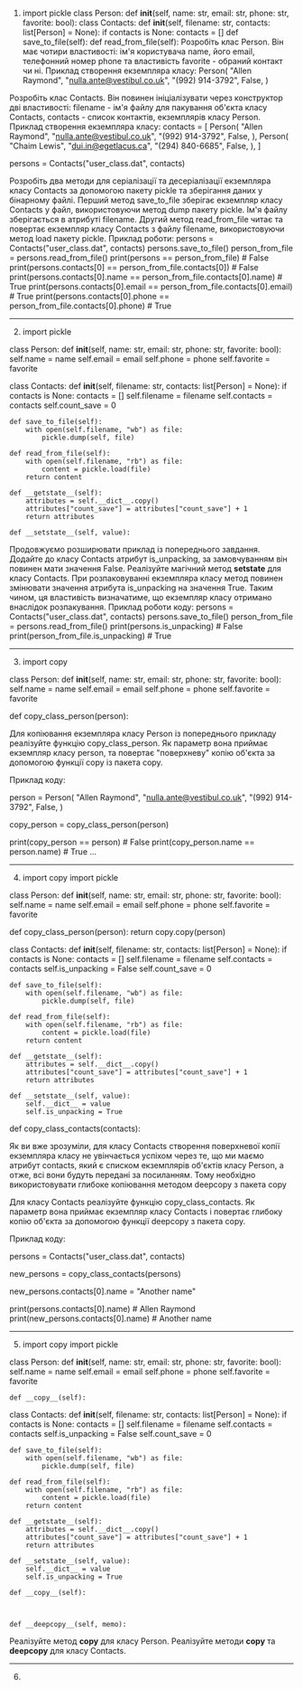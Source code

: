 1. import pickle
class Person:
    def __init__(self, name: str, email: str, phone: str, favorite: bool):
class Contacts:
    def __init__(self, filename: str, contacts: list[Person] = None):
        if contacts is None:
            contacts = []
    def save_to_file(self):
    def read_from_file(self):
Розробіть клас Person. Він має чотири властивості: ім'я користувача name, його email, телефонний номер phone та властивість favorite - обраний контакт чи ні.
Приклад створення екземпляра класу:
   Person(
    "Allen Raymond",
    "nulla.ante@vestibul.co.uk",
    "(992) 914-3792",
    False,
)

Розробіть клас Contacts. Він повинен ініціалізувати через конструктор дві властивості: filename - ім'я файлу для пакування об'єкта класу Contacts, contacts - список контактів, екземплярів класу Person.
Приклад створення екземпляра класу:
contacts = [
    Person(
        "Allen Raymond",
        "nulla.ante@vestibul.co.uk",
        "(992) 914-3792",
        False,
    ),
    Person(
        "Chaim Lewis",
        "dui.in@egetlacus.ca",
        "(294) 840-6685",
        False,
    ),
]

persons = Contacts("user_class.dat", contacts)

Розробіть два методи для серіалізації та десеріалізації екземпляра класу Contacts за допомогою пакету pickle та зберігання даних у бінарному файлі.
Перший метод save_to_file зберігає екземпляр класу Contacts у файл, використовуючи метод dump пакету pickle. Ім'я файлу зберігається в атрибуті filename.
Другий метод read_from_file читає та повертає екземпляр класу Contacts з файлу filename, використовуючи метод load пакету pickle.
Приклад роботи:
persons = Contacts("user_class.dat", contacts)
persons.save_to_file()
person_from_file = persons.read_from_file()
print(persons == person_from_file)  # False
print(persons.contacts[0] == person_from_file.contacts[0])  # False
print(persons.contacts[0].name == person_from_file.contacts[0].name)  # True
print(persons.contacts[0].email == person_from_file.contacts[0].email)  # True
print(persons.contacts[0].phone == person_from_file.contacts[0].phone)  # True

----------------------------------------------------------------------------------------

2. import pickle


class Person:
    def __init__(self, name: str, email: str, phone: str, favorite: bool):
        self.name = name
        self.email = email
        self.phone = phone
        self.favorite = favorite


class Contacts:
    def __init__(self, filename: str, contacts: list[Person] = None):
        if contacts is None:
            contacts = []
        self.filename = filename
        self.contacts = contacts
        self.count_save = 0
        

    def save_to_file(self):
        with open(self.filename, "wb") as file:
            pickle.dump(self, file)

    def read_from_file(self):
        with open(self.filename, "rb") as file:
            content = pickle.load(file)
        return content

    def __getstate__(self):
        attributes = self.__dict__.copy()
        attributes["count_save"] = attributes["count_save"] + 1
        return attributes

    def __setstate__(self, value):
        
Продовжуємо розширювати приклад із попереднього завдання. Додайте до класу Contacts атрибут is_unpacking, за замовчуванням він повинен мати значення False. Реалізуйте магічний метод __setstate__ для класу Contacts. При розпаковуванні екземпляра класу метод повинен змінювати значення атрибута is_unpacking на значення True. Таким чином, ця властивість визначатиме, що екземпляр класу отримано внаслідок розпакування.
Приклад роботи коду:
persons = Contacts("user_class.dat", contacts)
persons.save_to_file()
person_from_file = persons.read_from_file()
print(persons.is_unpacking)  # False
print(person_from_file.is_unpacking)  # True

------------------------------------------------------------------------------------

3. import copy


class Person:
    def __init__(self, name: str, email: str, phone: str, favorite: bool):
        self.name = name
        self.email = email
        self.phone = phone
        self.favorite = favorite


def copy_class_person(person):

Для копіювання екземпляра класу Person із попереднього прикладу реалізуйте функцію copy_class_person. Як параметр вона приймає екземпляр класу person, та повертає "поверхневу" копію об'єкта за допомогою функції copy із пакета copy.

Приклад коду:

person = Person(
    "Allen Raymond",
    "nulla.ante@vestibul.co.uk",
    "(992) 914-3792",
    False,
)

copy_person = copy_class_person(person)

print(copy_person == person)  # False
print(copy_person.name == person.name)  # True
...

------------------------------------------------------------------------

4. import copy
import pickle


class Person:
    def __init__(self, name: str, email: str, phone: str, favorite: bool):
        self.name = name
        self.email = email
        self.phone = phone
        self.favorite = favorite


def copy_class_person(person):
    return copy.copy(person)


class Contacts:
    def __init__(self, filename: str, contacts: list[Person] = None):
        if contacts is None:
            contacts = []
        self.filename = filename
        self.contacts = contacts
        self.is_unpacking = False
        self.count_save = 0

    def save_to_file(self):
        with open(self.filename, "wb") as file:
            pickle.dump(self, file)

    def read_from_file(self):
        with open(self.filename, "rb") as file:
            content = pickle.load(file)
        return content

    def __getstate__(self):
        attributes = self.__dict__.copy()
        attributes["count_save"] = attributes["count_save"] + 1
        return attributes

    def __setstate__(self, value):
        self.__dict__ = value
        self.is_unpacking = True


def copy_class_contacts(contacts):

Як ви вже зрозуміли, для класу Contacts створення поверхневої копії екземпляра класу не увінчається успіхом через те, що ми маємо атрибут contacts, який є списком екземплярів об'єктів класу Person, а отже, всі вони будуть передані за посиланням. Тому необхідно використовувати глибоке копіювання методом deepcopy з пакета copy

Для класу Contacts реалізуйте функцію copy_class_contacts. Як параметр вона приймає екземпляр класу Contacts і повертає глибоку копію об'єкта за допомогою функції deepcopy з пакета copy.

Приклад коду:

persons = Contacts("user_class.dat", contacts)

new_persons = copy_class_contacts(persons)

new_persons.contacts[0].name = "Another name"

print(persons.contacts[0].name)  # Allen Raymond
print(new_persons.contacts[0].name)  # Another name

----------------------------------------------------------------------------

5. import copy
import pickle


class Person:
    def __init__(self, name: str, email: str, phone: str, favorite: bool):
        self.name = name
        self.email = email
        self.phone = phone
        self.favorite = favorite

    def __copy__(self):
        
            
            
            
            
        
        


class Contacts:
    def __init__(self, filename: str, contacts: list[Person] = None):
        if contacts is None:
            contacts = []
        self.filename = filename
        self.contacts = contacts
        self.is_unpacking = False
        self.count_save = 0

    def save_to_file(self):
        with open(self.filename, "wb") as file:
            pickle.dump(self, file)

    def read_from_file(self):
        with open(self.filename, "rb") as file:
            content = pickle.load(file)
        return content

    def __getstate__(self):
        attributes = self.__dict__.copy()
        attributes["count_save"] = attributes["count_save"] + 1
        return attributes

    def __setstate__(self, value):
        self.__dict__ = value
        self.is_unpacking = True

    def __copy__(self):
        
        

    def __deepcopy__(self, memo):
        
Реалізуйте метод __copy__ для класу Person.
Реалізуйте методи __copy__ та __deepcopy__ для класу Contacts.

--------------------------------------------------------------------------------------------

6. 